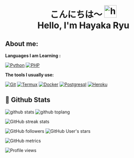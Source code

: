<h1 align="center">こんにちは〜 <img src="https://user-images.githubusercontent.com/1303154/88677602-1635ba80-d120-11ea-84d8-d263ba5fc3c0.gif" width="40px" alt="hi"><br>Hello, I'm Hayaka Ryu</h1>

## **About me**:

**Languages I am Learning :**

[![Python](https://img.shields.io/badge/-Python-%232c3e50?style=flat-square&logo=python)](https://python.org)
[![PHP](https://img.shields.io/badge/-PHP-%232c3e50?style=flat-square&logo=php)](https://php.net)

**The tools I usually use:**

[![Git](https://img.shields.io/badge/-Git-%23F05032?style=flat-square&logo=git&logoColor=%23ffffff)](https://git-scm.com)
[![Termux](https://img.shields.io/badge/-Termux-%232c3e50?style=flat-square&logo=typescript)](https://termux.com)
[![Docker](https://img.shields.io/badge/-Docker-%23007ACC?style=flat-square&logo=docker)](https://www.docker.com/)
[![Postgresql](https://img.shields.io/badge/-Postgresql-%232c3e50?style=flat-square&logo=postgresql)](https://postgresql.org)
[![Heroku](https://img.shields.io/badge/-Heroku-purple?style=flat-square&logo=heroku)](https://heroku.com)

##  🐙 **Github Stats**

![github stats](https://github-readme-stats.vercel.app/api?username=HayakaRyu&show_icons=true&theme=radical)
![github toplang](https://github-readme-stats.vercel.app/api/top-langs/?username=HayakaRyu&layout=compact&theme=nightowl)

![GitHub streak stats](https://github-readme-streak-stats.herokuapp.com/?user=HayakaRyu)  

![GitHub followers](https://img.shields.io/github/followers/HayakaRyu?color=aqua&label=Followers&style=for-the-badge)
![GitHub User's stars](https://img.shields.io/github/stars/HayakaRyu?affiliations=OWNER&color=aqua&style=for-the-badge)

![GitHub metrics](https://metrics.lecoq.io/HayakaRyu) 

![Profile views](https://gpvc.arturio.dev/HayakaRyu) 


